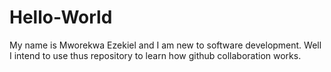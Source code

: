 # Hello-World

My name is Mworekwa Ezekiel and I am new to software development. Well I intend to use thus repository to learn how github collaboration works.
